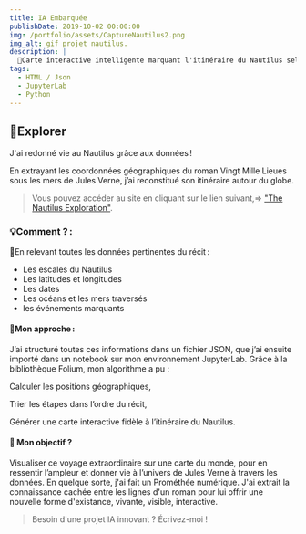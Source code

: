 ```yaml
---
title: IA Embarquée
publishDate: 2019-10-02 00:00:00
img: /portfolio/assets/CaptureNautilus2.png
img_alt: gif projet nautilus.
description: |
  🦑Carte interactive intelligente marquant l'itinéraire du Nautilus selon l'histoire de 20.000 lieus sous les mers.
tags:
  - HTML / Json
  - JupyterLab
  - Python
---
```


## 🌊Explorer

J'ai redonné vie au Nautilus grâce aux données !

En extrayant les coordonnées géographiques du roman Vingt Mille Lieues sous les mers de Jules Verne, j’ai reconstitué son itinéraire autour du globe.

> Vous pouvez accéder au site en cliquant sur le lien suivant,=> <a href="https://the-nautilus-exploration.netlify.app/">"The Nautilus Exploration"</a>.

### 💡Comment ? :

📜En relevant toutes les données pertinentes du récit :

- Les escales du Nautilus
- Les latitudes et longitudes
- Les dates
- Les océans et les mers traversés
- les événements marquants

#### 🌟Mon approche :

J’ai structuré toutes ces informations dans un fichier JSON, que j’ai ensuite importé dans un notebook sur mon environnement JupyterLab.
Grâce à la bibliothèque Folium, mon algorithme a pu :

Calculer les positions géographiques,

Trier les étapes dans l’ordre du récit,

Générer une carte interactive fidèle à l’itinéraire du Nautilus.

#### 🎯 Mon objectif ?

Visualiser ce voyage extraordinaire sur une carte du monde, pour en ressentir l’ampleur et donner vie à l’univers de Jules Verne à travers les données. En quelque sorte, j'ai fait un Prométhée numérique. J'ai extrait la connaissance cachée entre les lignes d'un roman pour lui offrir une nouvelle forme d'existance, vivante, visible, interactive.

> Besoin d'une projet IA innovant ?
> Écrivez-moi !
